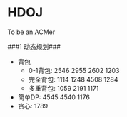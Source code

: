 HDOJ
====
To be an ACMer

###1 动态规划###

- 背包
	- 0-1背包: 2546 2955 2602 1203
	- 完全背包: 1114 1248 4508 1284
	- 多重背包: 1059 2191 1171
- 简单DP: 4545 4540 1176
- 贪心: 1789
